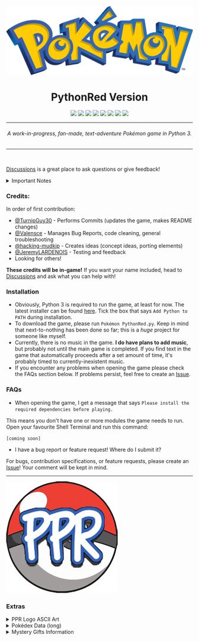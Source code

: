 ![Pokémon](https://raw.githubusercontent.com/Pokemon-PythonRed/Pokemon-PythonRed/e3dc093af6e6c9febc2dea9299aac2210c0a0f34/Pictures/logo.png "Pokémon")
<h1 align="center">PythonRed Version</h1>
<p align="center">
	<a href="https://GitHub.com/Pokemon-PythonRed/Pokemon-PythonRed"><img src="https://gpvc.arturio.dev/Pokemon-PythonRed"></a> <!--Views-->
	<a href="https://GitHub.com/Pokemon-PythonRed/graphs/commit-activity"><img src="https://img.shields.io/badge/maintained%3F-yes-green.svg"></a> <!--Maintained?-->
	<a href="https://GitHub.com/TurnipGuy30"><img src="https://img.shields.io/badge/maintainer-TurnipGuy30-blue"></a> <!--Maintainer-->
	<a href="https://www.python.org/"><img src="https://img.shields.io/badge/made%20with-Python%203-1f425f.svg"></a> <!--Made with Python 3-->
	<a href="https://www.microsoft.com/en-au/software-download/windows10"><img src="https://img.shields.io/badge/platform-Windows%2010-yellow"></a> <!--Platform-->
	<a href="https://github.com/Pokemon-PythonRed/Pokemon-PythonRed/blob/master/LICENSE"><img src="https://img.shields.io/badge/license-CC0--1.0-black"></a> <!--License-->
	<a href="https://GitHub.com/Pokemon-PythonRed/Pokemon-PythonRed/issues"><img src="https://img.shields.io/github/issues/Pokemon-PythonRed/Pokemon-PythonRed.svg"></a> <!--Issues-->
	<a href="https://github.com/Pokemon-PythonRed/Pokemon-PythonRed/stargazers"><img src="https://img.shields.io/github/stars/Pokemon-PythonRed/Pokemon-PythonRed"/></a> <!--Stars-->
</p>

---
<h6 align="center">A work-in-progress, fan-made, text-adventure Pokémon game in Python 3.</h6>

---
<br>

[Discussions](https://github.com/Pokemon-PythonRed/Pokemon-PythonRed/discussions "Pokémon PythonRed Discussions") is a great place to ask questions or give feedback!

<details><summary>Important Notes</summary>

---
- This is not a perfect recreation of `Pokémon Red`; it's a fan-made game that, like `Pokémon Red`, takes place in the fictional Kanto region.
- Prior in-depth knowledge of the `Pokémon` franchise, especially the video game series, is recommended and may be required to fully enjoy this game.
- This project (this GitHub Repository and anything found within) is not endorsed by _Nintendo_, _GAME FREAK_, _Creatures Inc._, _The Pokémon Company_, or whoever owns the franchise these days. This is an independent, fan-made game.
- This game's plot is a work of fiction! Any references to real people or events are completely coincidental.
- The developers use Windows 10 OS, but some effort will be made to make this game cross-platform. However, if we cannot find a way to implement an element in this way, then this game will become Windows 10-only.
---
</details>

### Credits:
In order of first contribution:
- [@TurnipGuy30](https://github.com/TurnipGuy30 "TurnipGuy30's Profile") - Performs Commits (updates the game, makes README changes)
- [@Valensce](https://github.com/Valensce "Valensce's Profile") - Manages Bug Reports, code cleaning, general troubleshooting
- [@hacking-mudkip](https://github.com/hacking-mudkip "hacking-mudkip's Profile") - Creates ideas (concept ideas, porting elements)
- [@JeremyLARDENOIS](https://github.com/JeremyLARDENOIS "JeremyLARDENOIS's Profile") - Testing and feedback
- Looking for others!

**These credits will be in-game!** If you want your name included, head to [Discussions](https://github.com/Pokemon-PythonRed/Pokemon-PythonRed/discussions "Pokémon PythonRed Discussions") and ask what you can help with!

### Installation
- Obviously, Python 3 is required to run the game, at least for now. The latest installer can be found [here](https://www.python.org/downloads/ "Python Latest"). Tick the box that says `Add Python to PATH` during installation.
- To download the game, please run `Pokémon PythonRed.py`. Keep in mind that next-to-nothing has been done so far; this is a *huge* project for someone like myself.
- Currently, there is no music in the game. **I do have plans to add music**, but probably not until the main game is completed. If you find text in the game that automatically proceeds after a set amount of time, it's probably timed to currently-inexistent music.
- If you encounter any problems when opening the game please check the FAQs section below. If problems persist, feel free to create an [Issue](https://github.com/Pokemon-PythonRed/Pokemon-PythonRed/issues "Pokémon PythonRed Issues").

### FAQs

- When opening the game, I get a message that says `Please install the required dependencies before playing.`

This means you don't have one or more modules the game needs to run. Open your favourite Shell Terminal and run this command:
```
[coming soon]
```

- I have a bug report or feature request! Where do I submit it?

For bugs, contribution specifications, or feature requests, please create an [Issue](https://github.com/Pokemon-PythonRed/Pokemon-PythonRed/issues "Pokémon PythonRed Issues")! Your comment will be kept in mind.

---
[![PPR Logo](Logo.png "PPR Homepage")](https://github.com/Pokemon-PythonRed)

### Extras

<details><summary>PPR Logo ASCII Art</summary>

(Sorry if it's too big)
<pre align="center">
,#&@@&&&&&@&&#.                                                    
.*&&@&&&%(((((((((((((((((((((%&&@&@%,
,%&@&#(((((((((((((((((((((((((((((((((((((((%&&@#
.%&@#(((((((((((((((((((((((((((((((((((((((((((((((((((%@&%
@&&((((((((((((((((((((((((((((((((((((((((((((((((((((((((((((#@&&
/&@#*            /(((((((((((((((((((((((((((((((((((((((((((((((((((((%&@.
/&@.                   ((((((((((((((((((((((((((((((((((((((((((((((((((((((#&@.
.@@.                       ((((((((((((((((((((((((((((((((((((((((((((((((((((((((%&&
/&@                          /((((((((((((((((((((((((((((((((((((((((((((((((((((((((((@@.
(&%,                           (((((((((((((((((((((((((((((((((((((((((((((((((((((((((((((&&,
/@%(.                           /(((((((((((((((((((((((((((((((((((((((((((((((((((((((((((((((&@.
.@&(((                           ((((((((((((((((((((((((((((((((((((((((%#%%%&&&&&%%%#%((((((((((((@@
%&((((/        .*#&%%###############%&#((((#%%&%###############%&%((#&&####################%&#((((((((%&*
&@((((((  .%&########((/,          *#############(/,          ,(#########/.               ,(###%&((((((((&%
.&%(((((((&#####(,                      .###/.                      (##,                       .###%#(((((((&@
&#(((((((&###                                                                     ,***,.         (##%((((((((&@
.&%((((((((&##(            /#########(                .##########             ,#############/      .####((((((((&@
@&(((((((((%%###(***      .###&&&@%###       **.      (##%@&@&###.            *##%@%#####@###       (###(((((((((&&
&@(((((((((((%&&####/      .##%@&&###/       *##.      ###@&@####.             *##%&&%%%&@%##(       (###((((((((((&*
,&#((((((((((((#&&&##/      ,##%&###(        *###      .###&####,       ./      *##&(,&##@####       *####((((((((((%@
%@(((((((((((((((#&##/      *#####/        .#####      .######         (#/      *##&%#@#####.       *###@((((((((((((&(
@%(((((((((((((#&&%##*      *##,         .#######      .##/          (###*      *########,         ####&&&#((((((((((&&
#@(((((((%&@&%#####%##/                 *###%@@###                 .(#####,      /#*,            .####@&#####%&&&(((((%&
@&(&&&%##########&####/              *####%@@%####              ,####%@###.                    (####@&#############%&&&&
&&%&%%%##########%##,            ,#####%@%%@%##/            .(####%@&%&###                ./#####&@&###################&
@&%%%%%%########%###.        .#####%@&%&&#(%%##/         (#####&&%&&%%@###           .#######&@&&%#####################&
%&%%%%%%%%#######&####(       (##@%%&%/.    &%####,      /##&&%&%##&@#&##(             .(###&@%/%@@&%##################&
@%%%%%%%%%%&&@@#/&@###.      (##&%/.       #&@%##/      *##%&/#######&##(      ,         (###%*        *&@&%##########@
%&%%&&@@/*********%%##*      /##&(          .&&##(      .##%%%&%#####&##/      *##         ,###%%             .%@&%##&(
.&(***/***********(&##(      *##%#           .&###       ###&.   *&@&&##/      *####.         ####&*                %@
%@****************&###      .##%%            %%##.      (##%.      /&##/      *######/         /###%%             ,&,
&&***************%###,      ###&            #%##/      /##%,      /&##/      *##%@&####.        ,###%,           &%
@%**************(%##*      (##%            (&##(      *##%,      /&##/      *##%&%%@####*       .##%/          &@
@%*************(%##/      ###%             &###.     /##%,      /&##*      *##%*,#&%&&###(.   *###&*         @@
@&*************%&####((####&%             ,@####((####%#       /&###,    ,###&,   ,&%&@########&%          @@
&&*************%&@&%%%%&&&%*             ,%&@&%%%%&&&%         %@%########%@        (&%%%%%%&&/         *&(
*&#*************#&&&&&&%(*/               .%&&&&&&#           /%&%&&&&&&&%/          ./(((            &@
@@**************************                                  ./(((((/,                          /#&%
.@&***************************                                                               **/&@
,&&*/**************************,                                                       ****/&@
@@*******************************                                               /*/***%&@
&&&********************************/,                                   */********&@/
.&&%****************************************,..           ..,****************&&&
.@&&/*****************************************************************(&@%
(@&&*/*****************************************************/**/@@@.
*@&&%************************************************/&&@&.
*&@&&%(***********************************(&@&@%,
,%@&&&&&&%#(/****,****/(#%&&&&&@@#,
</pre>
</details>

<details><summary>Pokédex Data (long)</summary>

```python
{
	'MissingNo.': {
		'index': 0,
		'name': 'MISSINGNO.',
		'type': 'NULL',
		'total': 6000,
		'hp': 10000,
		'atk': 10000,
		'def': 10000,
		'spa': 10000,
		'spd': 10000,
		'spe': 10000,
		'seen': False,
		'caught': False
	},
	'Bulbasaur': {
		'index': 1,
		'name': 'BULBASAUR',
		'type': 'GRASS',
		'total': 318,
		'hp': 45,
		'atk': 49,
		'def': 49,
		'spa': 65,
		'spd': 65,
		'spe': 45,
		'seen': False,
		'caught': False
	},
	'Ivysaur': {
		'index': 2,
		'name': 'IVYSAUR',
		'type': 'GRASS',
		'total': 405,
		'hp': 60,
		'atk': 62,
		'def': 63,
		'spa': 80,
		'spd': 80,
		'spe': 60,
		'seen': False,
		'caught': False
	},
	'Venusaur': {
		'index': 3,
		'name': 'VENUSAUR',
		'type': 'GRASS',
		'total': 525,
		'hp': 80,
		'atk': 82,
		'def': 83,
		'spa': 100,
		'spd': 100,
		'spe': 80,
		'seen': False,
		'caught': False
	},
	'Charmander': {
		'index': 4,
		'name': 'CHARMANDER',
		'type': 'FIRE',
		'total': 309,
		'hp': 39,
		'atk': 52,
		'def': 43,
		'spa': 60,
		'spd': 50,
		'spe': 65,
		'seen': False,
		'caught': False
	},
	'Charmeleon': {
		'index': 5,
		'name': 'CHARMELEON',
		'type': 'FIRE',
		'total': 405,
		'hp': 58,
		'atk': 64,
		'def': 58,
		'spa': 80,
		'spd': 65,
		'spe': 80,
		'seen': False,
		'caught': False
	},
	'Charizard': {
		'index': 6,
		'name': 'CHARIZARD',
		'type': 'FIRE',
		'total': 534,
		'hp': 78,
		'atk': 84,
		'def': 78,
		'spa': 109,
		'spd': 85,
		'spe': 100,
		'seen': False,
		'caught': False
	},
	'Squirtle': {
		'index': 7,
		'name': 'SQUIRTLE',
		'type': 'WATER',
		'total': 314,
		'hp': 44,
		'atk': 48,
		'def': 65,
		'spa': 50,
		'spd': 64,
		'spe': 43,
		'seen': False,
		'caught': False
	},
	'Wartortle': {
		'index': 8,
		'name': 'WARTORTLE',
		'type': 'WATER',
		'total': 405,
		'hp': 59,
		'atk': 63,
		'def': 80,
		'spa': 65,
		'spd': 80,
		'spe': 58,
		'seen': False,
		'caught': False
	},
	'Blastoise': {
		'index': 9,
		'name': 'BLASTOISE',
		'type': 'WATER',
		'total': 530,
		'hp': 79,
		'atk': 83,
		'def': 100,
		'spa': 85,
		'spd': 105,
		'spe': 78,
		'seen': False,
		'caught': False
	},
	'Caterpie': {
		'index': 10,
		'name': 'CATERPIE',
		'type': 'BUG',
		'total': 195,
		'hp': 45,
		'atk': 30,
		'def': 35,
		'spa': 20,
		'spd': 20,
		'spe': 45,
		'seen': False,
		'caught': False
	},
	'Metapod': {
		'index': 11,
		'name': 'METAPOD',
		'type': 'BUG',
		'total': 205,
		'hp': 50,
		'atk': 20,
		'def': 55,
		'spa': 25,
		'spd': 25,
		'spe': 30,
		'seen': False,
		'caught': False
	},
	'Butterfree': {
		'index': 12,
		'name': 'BUTTERFREE',
		'type': 'BUG',
		'total': 395,
		'hp': 60,
		'atk': 45,
		'def': 50,
		'spa': 90,
		'spd': 80,
		'spe': 70,
		'seen': False,
		'caught': False
	},
	'Weedle': {
		'index': 13,
		'name': 'WEEDLE',
		'type': 'BUG',
		'total': 195,
		'hp': 40,
		'atk': 35,
		'def': 30,
		'spa': 20,
		'spd': 20,
		'spe': 50,
		'seen': False,
		'caught': False
	},
	'Kakuna': {
		'index': 14,
		'name': 'KAKUNA',
		'type': 'BUG',
		'total': 205,
		'hp': 45,
		'atk': 25,
		'def': 50,
		'spa': 25,
		'spd': 25,
		'spe': 35,
		'seen': False,
		'caught': False
	},
	'Beedrill': {
		'index': 15,
		'name': 'BEEDRILL',
		'type': 'BUG',
		'total': 395,
		'hp': 65,
		'atk': 90,
		'def': 40,
		'spa': 45,
		'spd': 80,
		'spe': 75,
		'seen': False,
		'caught': False
	},
	'Pidgey': {
		'index': 16,
		'name': 'PIDGEY',
		'type': 'NORMAL',
		'total': 251,
		'hp': 40,
		'atk': 45,
		'def': 40,
		'spa': 35,
		'spd': 35,
		'spe': 56,
		'seen': False,
		'caught': False
	},
	'Pidgeotto': {
		'index': 17,
		'name': 'PIDGEOTTO',
		'type': 'NORMAL',
		'total': 349,
		'hp': 63,
		'atk': 60,
		'def': 55,
		'spa': 50,
		'spd': 50,
		'spe': 71,
		'seen': False,
		'caught': False
	},
	'Pidgeot': {
		'index': 18,
		'name': 'PIDGEOT',
		'type': 'NORMAL',
		'total': 479,
		'hp': 83,
		'atk': 80,
		'def': 75,
		'spa': 70,
		'spd': 70,
		'spe': 101,
		'seen': False,
		'caught': False
	},
	'Rattata': {
		'index': 19,
		'name': 'RATTATA',
		'type': 'NORMAL',
		'total': 253,
		'hp': 30,
		'atk': 56,
		'def': 35,
		'spa': 25,
		'spd': 35,
		'spe': 72,
		'seen': False,
		'caught': False
	},
	'Ratticate': {
		'index': 20,
		'name': 'RATICATE',
		'type': 'NORMAL',
		'total': 413,
		'hp': 55,
		'atk': 81,
		'def': 60,
		'spa': 50,
		'spd': 70,
		'spe': 97,
		'seen': False,
		'caught': False
	},
	'Spearow': {
		'index': 21,
		'name': 'SPEAROW',
		'type': 'NORMAL',
		'total': 262,
		'hp': 40,
		'atk': 60,
		'def': 30,
		'spa': 31,
		'spd': 31,
		'spe': 70,
		'seen': False,
		'caught': False
	},
	'Fearow': {
		'index': 22,
		'name': 'FEAROW',
		'type': 'NORMAL',
		'total': 442,
		'hp': 65,
		'atk': 90,
		'def': 65,
		'spa': 61,
		'spd': 61,
		'spe': 100,
		'seen': False,
		'caught': False
	},
	'Ekans': {
		'index': 23,
		'name': 'EKANS',
		'type': 'POISON',
		'total': 288,
		'hp': 35,
		'atk': 60,
		'def': 44,
		'spa': 40,
		'spd': 54,
		'spe': 55,
		'seen': False,
		'caught': False
	},
	'Arbok': {
		'index': 24,
		'name': 'ARBOK',
		'type': 'POISON',
		'total': 448,
		'hp': 60,
		'atk': 95,
		'def': 69,
		'spa': 65,
		'spd': 79,
		'spe': 80,
		'seen': False,
		'caught': False
	},
	'Pikachu': {
		'index': 25,
		'name': 'PIKACHU',
		'type': 'ELECTRIC',
		'total': 320,
		'hp': 35,
		'atk': 55,
		'def': 40,
		'spa': 50,
		'spd': 50,
		'spe': 90,
		'seen': False,
		'caught': False
	},
	'Raichu': {
		'index': 26,
		'name': 'RAICHU',
		'type': 'ELECTRIC',
		'total': 485,
		'hp': 60,
		'atk': 90,
		'def': 55,
		'spa': 90,
		'spd': 80,
		'spe': 110,
		'seen': False,
		'caught': False
	},
	'Sandshrew': {
		'index': 27,
		'name': 'SANDSHREW',
		'type': 'GROUND',
		'total': 300,
		'hp': 50,
		'atk': 75,
		'def': 85,
		'spa': 20,
		'spd': 30,
		'spe': 40,
		'seen': False,
		'caught': False
	},
	'Sandslash': {
		'index': 28,
		'name': 'SANDSLASH',
		'type': 'GROUND',
		'total': 450,
		'hp': 75,
		'atk': 100,
		'def': 110,
		'spa': 45,
		'spd': 55,
		'spe': 65,
		'seen': False,
		'caught': False
	},
	'Nidoran-Female': {
		'index': 29,
		'name': 'NIDORAN♀',
		'type': 'POISON',
		'total': 275,
		'hp': 55,
		'atk': 47,
		'def': 52,
		'spa': 40,
		'spd': 40,
		'spe': 41,
		'seen': False,
		'caught': False
	},
	'Nidorina': {
		'index': 30,
		'name': 'NIDORINA',
		'type': 'POISON',
		'total': 365,
		'hp': 70,
		'atk': 62,
		'def': 67,
		'spa': 55,
		'spd': 55,
		'spe': 56,
		'seen': False,
		'caught': False
	},
	'Nidoqueen': {
		'index': 31,
		'name': 'NIDOQUEEN',
		'type': 'POISON',
		'total': 505,
		'hp': 90,
		'atk': 92,
		'def': 87,
		'spa': 75,
		'spd': 85,
		'spe': 76,
		'seen': False,
		'caught': False
	},
	'Nidoran-Male': {
		'index': 32,
		'name': 'NIDORAN♂',
		'type': 'POISON',
		'total': 273,
		'hp': 46,
		'atk': 57,
		'def': 40,
		'spa': 40,
		'spd': 40,
		'spe': 50,
		'seen': False,
		'caught': False
	},
	'Nidorino': {
		'index': 33,
		'name': 'NIDORINO',
		'type': 'POISON',
		'total': 365,
		'hp': 61,
		'atk': 72,
		'def': 57,
		'spa': 55,
		'spd': 55,
		'spe': 65,
		'seen': False,
		'caught': False
	},
	'Nidoking': {
		'index': 34,
		'name': 'NIDOKING',
		'type': 'POISON',
		'total': 505,
		'hp': 81,
		'atk': 102,
		'def': 77,
		'spa': 85,
		'spd': 75,
		'spe': 85,
		'seen': False,
		'caught': False
	},
	'Clefairy': {
		'index': 35,
		'name': 'CLEFAIRY',
		'type': 'FAIRY',
		'total': 323,
		'hp': 70,
		'atk': 45,
		'def': 48,
		'spa': 60,
		'spd': 65,
		'spe': 35,
		'seen': False,
		'caught': False
	},
	'Clefable': {
		'index': 36,
		'name': 'CLEFABLE',
		'type': 'FAIRY',
		'total': 483,
		'hp': 95,
		'atk': 70,
		'def': 73,
		'spa': 95,
		'spd': 90,
		'spe': 60,
		'seen': False,
		'caught': False
	},
	'Vulpix': {
		'index': 37,
		'name': 'VULPIX',
		'type': 'FIRE',
		'total': 299,
		'hp': 38,
		'atk': 41,
		'def': 40,
		'spa': 50,
		'spd': 65,
		'spe': 65,
		'seen': False,
		'caught': False
	},
	'Ninetales': {
		'index': 38,
		'name': 'NINETALES',
		'type': 'FIRE',
		'total': 505,
		'hp': 73,
		'atk': 76,
		'def': 75,
		'spa': 81,
		'spd': 100,
		'spe': 100,
		'seen': False,
		'caught': False
	},
	'Jigglypuff': {
		'index': 39,
		'name': 'JIGGLYPUFF',
		'type': 'NORMAL',
		'total': 270,
		'hp': 115,
		'atk': 45,
		'def': 20,
		'spa': 45,
		'spd': 25,
		'spe': 20,
		'seen': False,
		'caught': False
	},
	'Wigglytuff': {
		'index': 40,
		'name': 'WIGGLYTUFF',
		'type': 'NORMAL',
		'total': 435,
		'hp': 140,
		'atk': 70,
		'def': 45,
		'spa': 85,
		'spd': 50,
		'spe': 45,
		'seen': False,
		'caught': False
	},
	'Zubat': {
		'index': 41,
		'name': 'ZUBAT',
		'type': 'POISON',
		'total': 245,
		'hp': 40,
		'atk': 45,
		'def': 35,
		'spa': 30,
		'spd': 40,
		'spe': 55,
		'seen': False,
		'caught': False
	},
	'Golbat': {
		'index': 42,
		'name': 'GOLBAT',
		'type': 'POISON',
		'total': 455,
		'hp': 75,
		'atk': 80,
		'def': 70,
		'spa': 65,
		'spd': 75,
		'spe': 90,
		'seen': False,
		'caught': False
	},
	'Oddish': {
		'index': 43,
		'name': 'ODDISH',
		'type': 'GRASS',
		'total': 320,
		'hp': 45,
		'atk': 50,
		'def': 55,
		'spa': 75,
		'spd': 65,
		'spe': 30,
		'seen': False,
		'caught': False
	},
	'Gloom': {
		'index': 44,
		'name': 'GLOOM',
		'type': 'GRASS',
		'total': 395,
		'hp': 60,
		'atk': 65,
		'def': 70,
		'spa': 85,
		'spd': 75,
		'spe': 40,
		'seen': False,
		'caught': False
	},
	'Vileplume': {
		'index': 45,
		'name': 'VILEPLUME',
		'type': 'GRASS',
		'total': 490,
		'hp': 75,
		'atk': 80,
		'def': 85,
		'spa': 110,
		'spd': 90,
		'spe': 50,
		'seen': False,
		'caught': False
	},
	'Paras': {
		'index': 46,
		'name': 'PARAS',
		'type': 'BUG',
		'total': 285,
		'hp': 35,
		'atk': 70,
		'def': 55,
		'spa': 45,
		'spd': 55,
		'spe': 25,
		'seen': False,
		'caught': False
	},
	'Parasect': {
		'index': 47,
		'name': 'PARASECT',
		'type': 'BUG',
		'total': 405,
		'hp': 60,
		'atk': 95,
		'def': 80,
		'spa': 60,
		'spd': 80,
		'spe': 30,
		'seen': False,
		'caught': False
	},
	'Venonat': {
		'index': 48,
		'name': 'VENONAT',
		'type': 'BUG',
		'total': 305,
		'hp': 60,
		'atk': 55,
		'def': 50,
		'spa': 40,
		'spd': 55,
		'spe': 45,
		'seen': False,
		'caught': False
	},
	'Venomoth': {
		'index': 49,
		'name': 'VENOMOTH',
		'type': 'BUG',
		'total': 450,
		'hp': 70,
		'atk': 65,
		'def': 60,
		'spa': 90,
		'spd': 75,
		'spe': 90,
		'seen': False,
		'caught': False
	},
	'Diglett': {
		'index': 50,
		'name': 'DIGLETT',
		'type': 'GROUND',
		'total': 265,
		'hp': 10,
		'atk': 55,
		'def': 25,
		'spa': 35,
		'spd': 45,
		'spe': 95,
		'seen': False,
		'caught': False
	},
	'Dugtrio': {
		'index': 51,
		'name': 'DUGTRIO',
		'type': 'GROUND',
		'total': 425,
		'hp': 35,
		'atk': 100,
		'def': 50,
		'spa': 50,
		'spd': 70,
		'spe': 120,
		'seen': False,
		'caught': False
	},
	'Meowth': {
		'index': 52,
		'name': 'MEOWTH',
		'type': 'NORMAL',
		'total': 290,
		'hp': 40,
		'atk': 45,
		'def': 35,
		'spa': 40,
		'spd': 40,
		'spe': 90,
		'seen': False,
		'caught': False
	},
	'Persian': {
		'index': 53,
		'name': 'PERSIAN',
		'type': 'NORMAL',
		'total': 440,
		'hp': 65,
		'atk': 70,
		'def': 60,
		'spa': 65,
		'spd': 65,
		'spe': 115,
		'seen': False,
		'caught': False
	},
	'Psyduck': {
		'index': 54,
		'name': 'PSYDUCK',
		'type': 'WATER',
		'total': 320,
		'hp': 50,
		'atk': 52,
		'def': 48,
		'spa': 65,
		'spd': 50,
		'spe': 55,
		'seen': False,
		'caught': False
	},
	'Golduck': {
		'index': 55,
		'name': 'GOLDUCK',
		'type': 'WATER',
		'total': 500,
		'hp': 80,
		'atk': 82,
		'def': 78,
		'spa': 95,
		'spd': 80,
		'spe': 85,
		'seen': False,
		'caught': False
	},
	'Mankey': {
		'index': 56,
		'name': 'MANKEY',
		'type': 'FIGHTING',
		'total': 305,
		'hp': 40,
		'atk': 80,
		'def': 35,
		'spa': 35,
		'spd': 45,
		'spe': 70,
		'seen': False,
		'caught': False
	},
	'Primeape': {
		'index': 57,
		'name': 'PRIMEAPE',
		'type': 'FIGHTING',
		'total': 455,
		'hp': 65,
		'atk': 105,
		'def': 60,
		'spa': 60,
		'spd': 70,
		'spe': 95,
		'seen': False,
		'caught': False
	},
	'Growlithe': {
		'index': 58,
		'name': 'GROWLITHE',
		'type': 'FIRE',
		'total': 350,
		'hp': 55,
		'atk': 70,
		'def': 45,
		'spa': 70,
		'spd': 50,
		'spe': 60,
		'seen': False,
		'caught': False
	},
	'Arcanine': {
		'index': 59,
		'name': 'ARCANINE',
		'type': 'FIRE',
		'total': 555,
		'hp': 90,
		'atk': 110,
		'def': 80,
		'spa': 100,
		'spd': 80,
		'spe': 95,
		'seen': False,
		'caught': False
	},
	'Poliwag': {
		'index': 60,
		'name': 'POLIWAG',
		'type': 'WATER',
		'total': 300,
		'hp': 40,
		'atk': 50,
		'def': 40,
		'spa': 40,
		'spd': 40,
		'spe': 90,
		'seen': False,
		'caught': False
	},
	'Poliwhirl': {
		'index': 61,
		'name': 'POLIWHIRL',
		'type': 'WATER',
		'total': 385,
		'hp': 65,
		'atk': 65,
		'def': 65,
		'spa': 50,
		'spd': 50,
		'spe': 90,
		'seen': False,
		'caught': False
	},
	'Poliwrath': {
		'index': 62,
		'name': 'POLIWRATH',
		'type': 'WATER',
		'total': 510,
		'hp': 90,
		'atk': 95,
		'def': 95,
		'spa': 70,
		'spd': 90,
		'spe': 70,
		'seen': False,
		'caught': False
	},
	'Abra': {
		'index': 63,
		'name': 'ABRA',
		'type': 'PSYCHIC',
		'total': 310,
		'hp': 25,
		'atk': 20,
		'def': 15,
		'spa': 105,
		'spd': 55,
		'spe': 90,
		'seen': False,
		'caught': False
	},
	'Kadabra': {
		'index': 64,
		'name': 'KADABRA',
		'type': 'PSYCHIC',
		'total': 400,
		'hp': 40,
		'atk': 35,
		'def': 30,
		'spa': 120,
		'spd': 70,
		'spe': 105,
		'seen': False,
		'caught': False
	},
	'Alakazam': {
		'index': 65,
		'name': 'ALAKAZAM',
		'type': 'PSYCHIC',
		'total': 500,
		'hp': 55,
		'atk': 50,
		'def': 45,
		'spa': 135,
		'spd': 95,
		'spe': 120,
		'seen': False,
		'caught': False
	},
	'Machop': {
		'index': 66,
		'name': 'MACHOP',
		'type': 'FIGHTING',
		'total': 305,
		'hp': 70,
		'atk': 80,
		'def': 50,
		'spa': 35,
		'spd': 35,
		'spe': 35,
		'seen': False,
		'caught': False
	},
	'Machoke': {
		'index': 67,
		'name': 'MACHOKE',
		'type': 'FIGHTING',
		'total': 405,
		'hp': 80,
		'atk': 100,
		'def': 70,
		'spa': 50,
		'spd': 60,
		'spe': 45,
		'seen': False,
		'caught': False
	},
	'Machamp': {
		'index': 68,
		'name': 'MACHAMP',
		'type': 'FIGHTING',
		'total': 505,
		'hp': 90,
		'atk': 130,
		'def': 80,
		'spa': 65,
		'spd': 85,
		'spe': 55,
		'seen': False,
		'caught': False
	},
	'Bellsprout': {
		'index': 69,
		'name': 'BELLSPROUT',
		'type': 'GRASS',
		'total': 300,
		'hp': 50,
		'atk': 75,
		'def': 35,
		'spa': 70,
		'spd': 30,
		'spe': 40,
		'seen': False,
		'caught': False
	},
	'Weepinbell': {
		'index': 70,
		'name': 'WEEPINBELL',
		'type': 'GRASS',
		'total': 390,
		'hp': 65,
		'atk': 90,
		'def': 50,
		'spa': 85,
		'spd': 45,
		'spe': 55,
		'seen': False,
		'caught': False
	},
	'Victreebell': {
		'index': 71,
		'name': 'VICTREEBEL',
		'type': 'GRASS',
		'total': 490,
		'hp': 80,
		'atk': 105,
		'def': 65,
		'spa': 100,
		'spd': 70,
		'spe': 70,
		'seen': False,
		'caught': False
	},
	'Tentacool': {
		'index': 72,
		'name': 'TENTACOOL',
		'type': 'WATER',
		'total': 335,
		'hp': 40,
		'atk': 40,
		'def': 35,
		'spa': 50,
		'spd': 100,
		'spe': 70,
		'seen': False,
		'caught': False
	},
	'Tentacruel': {
		'index': 73,
		'name': 'TENTACRUEL',
		'type': 'WATER',
		'total': 515,
		'hp': 80,
		'atk': 70,
		'def': 65,
		'spa': 80,
		'spd': 120,
		'spe': 100,
		'seen': False,
		'caught': False
	},
	'Geodude': {
		'index': 74,
		'name': 'GEODUDE',
		'type': 'ROCK',
		'total': 300,
		'hp': 40,
		'atk': 80,
		'def': 100,
		'spa': 30,
		'spd': 30,
		'spe': 20,
		'seen': False,
		'caught': False
	},
	'Graveler': {
		'index': 75,
		'name': 'GRAVELER',
		'type': 'ROCK',
		'total': 390,
		'hp': 55,
		'atk': 95,
		'def': 115,
		'spa': 45,
		'spd': 45,
		'spe': 35,
		'seen': False,
		'caught': False
	},
	'Golem': {
		'index': 76,
		'name': 'GOLEM',
		'type': 'ROCK',
		'total': 495,
		'hp': 80,
		'atk': 120,
		'def': 130,
		'spa': 55,
		'spd': 65,
		'spe': 45,
		'seen': False,
		'caught': False
	},
	'Ponyta': {
		'index': 77,
		'name': 'PONYTA',
		'type': 'FIRE',
		'total': 410,
		'hp': 50,
		'atk': 85,
		'def': 55,
		'spa': 65,
		'spd': 65,
		'spe': 90,
		'seen': False,
		'caught': False
	},
	'Rapidash': {
		'index': 78,
		'name': 'RAPIDASH',
		'type': 'FIRE',
		'total': 500,
		'hp': 65,
		'atk': 100,
		'def': 70,
		'spa': 80,
		'spd': 80,
		'spe': 105,
		'seen': False,
		'caught': False
	},
	'Slowpoke': {
		'index': 79,
		'name': 'SLOWPOKE',
		'type': 'WATER',
		'total': 315,
		'hp': 90,
		'atk': 65,
		'def': 65,
		'spa': 40,
		'spd': 40,
		'spe': 15,
		'seen': False,
		'caught': False
	},
	'Slowbro': {
		'index': 80,
		'name': 'SLOWBRO',
		'type': 'WATER',
		'total': 490,
		'hp': 95,
		'atk': 75,
		'def': 110,
		'spa': 100,
		'spd': 80,
		'spe': 30,
		'seen': False,
		'caught': False
	},
	'Magnemite': {
		'index': 81,
		'name': 'MAGNEMITE',
		'type': 'ELECTRIC',
		'total': 325,
		'hp': 25,
		'atk': 35,
		'def': 70,
		'spa': 95,
		'spd': 55,
		'spe': 45,
		'seen': False,
		'caught': False
	},
	'Magneton': {
		'index': 82,
		'name': 'MAGNETON',
		'type': 'ELECTRIC',
		'total': 465,
		'hp': 50,
		'atk': 60,
		'def': 95,
		'spa': 120,
		'spd': 70,
		'spe': 70,
		'seen': False,
		'caught': False
	},
	'Farfetch\'d': {
		'index': 83,
		'name': 'FARFETCH\'D',
		'type': 'NORMAL',
		'total': 377,
		'hp': 52,
		'atk': 90,
		'def': 55,
		'spa': 58,
		'spd': 62,
		'spe': 60,
		'seen': False,
		'caught': False
	},
	'Doduo': {
		'index': 84,
		'name': 'DODUO',
		'type': 'NORMAL',
		'total': 310,
		'hp': 35,
		'atk': 85,
		'def': 45,
		'spa': 35,
		'spd': 35,
		'spe': 75,
		'seen': False,
		'caught': False
	},
	'Dodrio': {
		'index': 85,
		'name': 'DODRIO',
		'type': 'NORMAL',
		'total': 470,
		'hp': 60,
		'atk': 110,
		'def': 70,
		'spa': 60,
		'spd': 60,
		'spe': 110,
		'seen': False,
		'caught': False
	},
	'Seel': {
		'index': 86,
		'name': 'SEEL',
		'type': 'WATER',
		'total': 325,
		'hp': 65,
		'atk': 45,
		'def': 55,
		'spa': 45,
		'spd': 70,
		'spe': 45,
		'seen': False,
		'caught': False
	},
	'Dewgong': {
		'index': 87,
		'name': 'DEWGONG',
		'type': 'WATER',
		'total': 475,
		'hp': 90,
		'atk': 70,
		'def': 80,
		'spa': 70,
		'spd': 95,
		'spe': 70,
		'seen': False,
		'caught': False
	},
	'Grimer': {
		'index': 88,
		'name': 'GRIMER',
		'type': 'POISON',
		'total': 325,
		'hp': 80,
		'atk': 80,
		'def': 50,
		'spa': 40,
		'spd': 50,
		'spe': 25,
		'seen': False,
		'caught': False
	},
	'Muk': {
		'index': 89,
		'name': 'MUK',
		'type': 'POISON',
		'total': 500,
		'hp': 105,
		'atk': 105,
		'def': 75,
		'spa': 65,
		'spd': 100,
		'spe': 50,
		'seen': False,
		'caught': False
	},
	'Shellder': {
		'index': 90,
		'name': 'SHELLDER',
		'type': 'WATER',
		'total': 305,
		'hp': 30,
		'atk': 65,
		'def': 100,
		'spa': 45,
		'spd': 25,
		'spe': 40,
		'seen': False,
		'caught': False
	},
	'Cloyster': {
		'index': 91,
		'name': 'CLOYSTER',
		'type': 'WATER',
		'total': 525,
		'hp': 50,
		'atk': 95,
		'def': 180,
		'spa': 85,
		'spd': 45,
		'spe': 70,
		'seen': False,
		'caught': False
	},
	'Gastly': {
		'index': 92,
		'name': 'GASTLY',
		'type': 'GHOST',
		'total': 310,
		'hp': 30,
		'atk': 35,
		'def': 30,
		'spa': 100,
		'spd': 35,
		'spe': 80,
		'seen': False,
		'caught': False
	},
	'Haunter': {
		'index': 93,
		'name': 'HAUNTER',
		'type': 'GHOST',
		'total': 405,
		'hp': 45,
		'atk': 50,
		'def': 45,
		'spa': 115,
		'spd': 55,
		'spe': 95,
		'seen': False,
		'caught': False
	},
	'Gengar': {
		'index': 94,
		'name': 'GENGAR',
		'type': 'GHOST',
		'total': 500,
		'hp': 60,
		'atk': 65,
		'def': 60,
		'spa': 130,
		'spd': 75,
		'spe': 110,
		'seen': False,
		'caught': False
	},
	'Onix': {
		'index': 95,
		'name': 'ONIX',
		'type': 'ROCK',
		'total': 385,
		'hp': 35,
		'atk': 45,
		'def': 160,
		'spa': 30,
		'spd': 45,
		'spe': 70,
		'seen': False,
		'caught': False
	},
	'Drowzee': {
		'index': 96,
		'name': 'DROWZEE',
		'type': 'PSYCHIC',
		'total': 328,
		'hp': 60,
		'atk': 48,
		'def': 45,
		'spa': 43,
		'spd': 90,
		'spe': 42,
		'seen': False,
		'caught': False
	},
	'Hypno': {
		'index': 97,
		'name': 'HYPNO',
		'type': 'PSYCHIC',
		'total': 483,
		'hp': 85,
		'atk': 73,
		'def': 70,
		'spa': 73,
		'spd': 115,
		'spe': 67,
		'seen': False,
		'caught': False
	},
	'Krabby': {
		'index': 98,
		'name': 'KRABBY',
		'type': 'WATER',
		'total': 325,
		'hp': 30,
		'atk': 105,
		'def': 90,
		'spa': 25,
		'spd': 25,
		'spe': 50,
		'seen': False,
		'caught': False
	},
	'Kingler': {
		'index': 99,
		'name': 'KINGLER',
		'type': 'WATER',
		'total': 475,
		'hp': 55,
		'atk': 130,
		'def': 115,
		'spa': 50,
		'spd': 50,
		'spe': 75,
		'seen': False,
		'caught': False
	},
	'Voltorb': {
		'index': 100,
		'name': 'VOLTORB',
		'type': 'ELECTRIC',
		'total': 330,
		'hp': 40,
		'atk': 30,
		'def': 50,
		'spa': 55,
		'spd': 55,
		'spe': 100,
		'seen': False,
		'caught': False
	},
	'Electrode': {
		'index': 101,
		'name': 'ELECTRODE',
		'type': 'ELECTRIC',
		'total': 490,
		'hp': 60,
		'atk': 50,
		'def': 70,
		'spa': 80,
		'spd': 80,
		'spe': 150,
		'seen': False,
		'caught': False
	},
	'Exeggcute': {
		'index': 102,
		'name': 'EXEGGCUTE',
		'type': 'GRASS',
		'total': 325,
		'hp': 60,
		'atk': 40,
		'def': 80,
		'spa': 60,
		'spd': 45,
		'spe': 40,
		'seen': False,
		'caught': False
	},
	'Exeggutor': {
		'index': 103,
		'name': 'EXEGGUTOR',
		'type': 'GRASS',
		'total': 530,
		'hp': 95,
		'atk': 95,
		'def': 85,
		'spa': 125,
		'spd': 75,
		'spe': 55,
		'seen': False,
		'caught': False
	},
	'Cubone': {
		'index': 104,
		'name': 'CUBONE',
		'type': 'GROUND',
		'total': 320,
		'hp': 50,
		'atk': 50,
		'def': 95,
		'spa': 40,
		'spd': 50,
		'spe': 35,
		'seen': False,
		'caught': False
	},
	'Marowak': {
		'index': 105,
		'name': 'MAROWAK',
		'type': 'GROUND',
		'total': 425,
		'hp': 60,
		'atk': 80,
		'def': 110,
		'spa': 50,
		'spd': 80,
		'spe': 45,
		'seen': False,
		'caught': False
	},
	'Hitmonlee': {
		'index': 106,
		'name': 'HITMONLEE',
		'type': 'FIGHTING',
		'total': 455,
		'hp': 50,
		'atk': 120,
		'def': 53,
		'spa': 35,
		'spd': 110,
		'spe': 87,
		'seen': False,
		'caught': False
	},
	'Hitmonchan': {
		'index': 107,
		'name': 'HITMONCHAN',
		'type': 'FIGHTING',
		'total': 455,
		'hp': 50,
		'atk': 105,
		'def': 79,
		'spa': 35,
		'spd': 110,
		'spe': 76,
		'seen': False,
		'caught': False
	},
	'Lickitung': {
		'index': 108,
		'name': 'LICKITUNG',
		'type': 'NORMAL',
		'total': 385,
		'hp': 90,
		'atk': 55,
		'def': 75,
		'spa': 60,
		'spd': 75,
		'spe': 30,
		'seen': False,
		'caught': False
	},
	'Koffing': {
		'index': 109,
		'name': 'KOFFING',
		'type': 'POISON',
		'total': 340,
		'hp': 40,
		'atk': 65,
		'def': 95,
		'spa': 60,
		'spd': 45,
		'spe': 35,
		'seen': False,
		'caught': False
	},
	'Weezing': {
		'index': 110,
		'name': 'WEEZING',
		'type': 'POISON',
		'total': 490,
		'hp': 65,
		'atk': 90,
		'def': 120,
		'spa': 85,
		'spd': 70,
		'spe': 60,
		'seen': False,
		'caught': False
	},
	'Rhyhorn': {
		'index': 111,
		'name': 'RHYHORN',
		'type': 'GROUND',
		'total': 345,
		'hp': 80,
		'atk': 85,
		'def': 95,
		'spa': 30,
		'spd': 30,
		'spe': 25,
		'seen': False,
		'caught': False
	},
	'Rhydon': {
		'index': 112,
		'name': 'RHYDON',
		'type': 'GROUND',
		'total': 485,
		'hp': 105,
		'atk': 130,
		'def': 120,
		'spa': 45,
		'spd': 45,
		'spe': 40,
		'seen': False,
		'caught': False
	},
	'Chansey': {
		'index': 113,
		'name': 'CHANSEY',
		'type': 'NORMAL',
		'total': 450,
		'hp': 250,
		'atk': 5,
		'def': 5,
		'spa': 35,
		'spd': 105,
		'spe': 50,
		'seen': False,
		'caught': False
	},
	'Tangela': {
		'index': 114,
		'name': 'TANGELA',
		'type': 'GRASS',
		'total': 435,
		'hp': 65,
		'atk': 55,
		'def': 115,
		'spa': 100,
		'spd': 40,
		'spe': 60,
		'seen': False,
		'caught': False
	},
	'Kangaskhan': {
		'index': 115,
		'name': 'KANGASKHAN',
		'type': 'NORMAL',
		'total': 490,
		'hp': 105,
		'atk': 95,
		'def': 80,
		'spa': 40,
		'spd': 80,
		'spe': 90,
		'seen': False,
		'caught': False
	},
	'Horsea': {
		'index': 116,
		'name': 'HORSEA',
		'type': 'WATER',
		'total': 295,
		'hp': 30,
		'atk': 40,
		'def': 70,
		'spa': 70,
		'spd': 25,
		'spe': 60,
		'seen': False,
		'caught': False
	},
	'Seadra': {
		'index': 117,
		'name': 'SEADRA',
		'type': 'WATER',
		'total': 440,
		'hp': 55,
		'atk': 65,
		'def': 95,
		'spa': 95,
		'spd': 45,
		'spe': 85,
		'seen': False,
		'caught': False
	},
	'Goldeen': {
		'index': 118,
		'name': 'GOLDEEN',
		'type': 'WATER',
		'total': 320,
		'hp': 45,
		'atk': 67,
		'def': 60,
		'spa': 35,
		'spd': 50,
		'spe': 63,
		'seen': False,
		'caught': False
	},
	'Seaking': {
		'index': 119,
		'name': 'SEAKING',
		'type': 'WATER',
		'total': 450,
		'hp': 80,
		'atk': 92,
		'def': 65,
		'spa': 65,
		'spd': 80,
		'spe': 68,
		'seen': False,
		'caught': False
	},
	'Staryu': {
		'index': 120,
		'name': 'STARYU',
		'type': 'WATER',
		'total': 340,
		'hp': 30,
		'atk': 45,
		'def': 55,
		'spa': 70,
		'spd': 55,
		'spe': 85,
		'seen': False,
		'caught': False
	},
	'Starmie': {
		'index': 121,
		'name': 'STARMIE',
		'type': 'WATER',
		'total': 520,
		'hp': 60,
		'atk': 75,
		'def': 85,
		'spa': 100,
		'spd': 85,
		'spe': 115,
		'seen': False,
		'caught': False
	},
	'Mr. Mime': {
	'index': 122,
		'name': 'MR. MIME',
		'type': 'PSYCHIC',
		'total': 460,
		'hp': 40,
		'atk': 45,
		'def': 65,
		'spa': 100,
		'spd': 120,
		'spe': 90,
		'seen': False,
		'caught': False
		False
	},
	'Scyther': {
		'index': 123,
		'name': 'SCYTHER',
		'type': 'BUG',
		'total': 500,
		'hp': 70,
		'atk': 110,
		'def': 80,
		'spa': 55,
		'spd': 80,
		'spe': 105,
		'seen': False,
		'caught': False
	},
	'Jynx': {
		'index': 124,
		'name': 'JYNX',
		'type': 'ICE',
		'total': 455,
		'hp': 65,
		'atk': 50,
		'def': 35,
		'spa': 115,
		'spd': 95,
		'spe': 95,
		'seen': False,
		'caught': False
	},
	'Electabuzz': {
		'index': 125,
		'name': 'ELECTABUZZ',
		'type': 'ELECTRIC',
		'total': 490,
		'hp': 65,
		'atk': 83,
		'def': 57,
		'spa': 95,
		'spd': 85,
		'spe': 105,
		'seen': False,
		'caught': False
	},
	'Magmar': {
		'index': 126,
		'name': 'MAGMAR',
		'type': 'FIRE',
		'total': 495,
		'hp': 65,
		'atk': 95,
		'def': 57,
		'spa': 100,
		'spd': 85,
		'spe': 93,
		'seen': False,
		'caught': False
	},
	'Pinsir': {
		'index': 127,
		'name': 'PINSIR',
		'type': 'BUG',
		'total': 500,
		'hp': 65,
		'atk': 125,
		'def': 100,
		'spa': 55,
		'spd': 70,
		'spe': 85,
		'seen': False,
		'caught': False
	},
	'Tauros': {
		'index': 128,
		'name': 'TAUROS',
		'type': 'NORMAL',
		'total': 490,
		'hp': 75,
		'atk': 100,
		'def': 95,
		'spa': 40,
		'spd': 70,
		'spe': 110,
		'seen': False,
		'caught': False
	},
	'Magikarp': {
		'index': 129,
		'name': 'MAGIKARP',
		'type': 'WATER',
		'total': 200,
		'hp': 20,
		'atk': 10,
		'def': 55,
		'spa': 15,
		'spd': 20,
		'spe': 80,
		'seen': False,
		'caught': False
	},
	'Gyarados': {
		'index': 130,
		'name': 'GYARADOS',
		'type': 'WATER',
		'total': 540,
		'hp': 95,
		'atk': 125,
		'def': 79,
		'spa': 60,
		'spd': 100,
		'spe': 81,
		'seen': False,
		'caught': False
	},
	'Lapras': {
		'index': 131,
		'name': 'LAPRAS',
		'type': 'WATER',
		'total': 535,
		'hp': 130,
		'atk': 85,
		'def': 80,
		'spa': 85,
		'spd': 95,
		'spe': 60,
		'seen': False,
		'caught': False
	},
	'Ditto': {
		'index': 132,
		'name': 'DITTO',
		'type': 'NORMAL',
		'total': 288,
		'hp': 48,
		'atk': 48,
		'def': 48,
		'spa': 48,
		'spd': 48,
		'spe': 48,
		'seen': False,
		'caught': False
	},
	'Eevee': {
		'index': 133,
		'name': 'EEVEE',
		'type': 'NORMAL',
		'total': 325,
		'hp': 55,
		'atk': 55,
		'def': 50,
		'spa': 45,
		'spd': 65,
		'spe': 55,
		'seen': False,
		'caught': False
	},
	'Vaporeon': {
		'index': 134,
		'name': 'VAPOREON',
		'type': 'WATER',
		'total': 525,
		'hp': 130,
		'atk': 65,
		'def': 60,
		'spa': 110,
		'spd': 95,
		'spe': 65,
		'seen': False,
		'caught': False
	},
	'Jolteon': {
		'index': 135,
		'name': 'JOLTEON',
		'type': 'ELECTRIC',
		'total': 525,
		'hp': 65,
		'atk': 65,
		'def': 60,
		'spa': 110,
		'spd': 95,
		'spe': 130,
		'seen': False,
		'caught': False
	},
	'Flareon': {
		'index': 136,
		'name': 'FLAREON',
		'type': 'FIRE',
		'total': 525,
		'hp': 65,
		'atk': 130,
		'def': 60,
		'spa': 95,
		'spd': 110,
		'spe': 65,
		'seen': False,
		'caught': False
	},
	'Porygon': {
		'index': 137,
		'name': 'PORYGON',
		'type': 'NORMAL',
		'total': 395,
		'hp': 65,
		'atk': 60,
		'def': 70,
		'spa': 85,
		'spd': 75,
		'spe': 40,
		'seen': False,
		'caught': False
	},
	'Omanyte': {
		'index': 138,
		'name': 'OMANYTE',
		'type': 'ROCK',
		'total': 355,
		'hp': 35,
		'atk': 40,
		'def': 100,
		'spa': 90,
		'spd': 55,
		'spe': 35,
		'seen': False,
		'caught': False
	},
	'Omastar': {
		'index': 139,
		'name': 'OMASTAR',
		'type': 'ROCK',
		'total': 495,
		'hp': 70,
		'atk': 60,
		'def': 125,
		'spa': 115,
		'spd': 70,
		'spe': 55,
		'seen': False,
		'caught': False
	},
	'Kabuto': {
		'index': 140,
		'name': 'KABUTO',
		'type': 'ROCK',
		'total': 355,
		'hp': 30,
		'atk': 80,
		'def': 90,
		'spa': 55,
		'spd': 45,
		'spe': 55,
		'seen': False,
		'caught': False
	},
	'Kabutops': {
		'index': 141,
		'name': 'KABUTOPS',
		'type': 'ROCK',
		'total': 495,
		'hp': 60,
		'atk': 115,
		'def': 105,
		'spa': 65,
		'spd': 70,
		'spe': 80,
		'seen': False,
		'caught': False
	},
	'Aerodactyl': {
		'index': 142,
		'name': 'AERODACTYL',
		'type': 'ROCK',
		'total': 515,
		'hp': 80,
		'atk': 105,
		'def': 65,
		'spa': 60,
		'spd': 75,
		'spe': 130,
		'seen': False,
		'caught': False
	},
	'Snorlax': {
		'index': 143,
		'name': 'SNORLAX',
		'type': 'NORMAL',
		'total': 540,
		'hp': 160,
		'atk': 110,
		'def': 65,
		'spa': 65,
		'spd': 110,
		'spe': 30,
		'seen': False,
		'caught': False
	},
	'Articuno': {
		'index': 144,
		'name': 'ARTICUNO',
		'type': 'ICE',
		'total': 580,
		'hp': 90,
		'atk': 85,
		'def': 100,
		'spa': 95,
		'spd': 125,
		'spe': 85,
		'seen': False,
		'caught': False
	},
	'Zapdos': {
		'index': 145,
		'name': 'ZAPDOS',
		'type': 'ELECTRIC',
		'total': 580,
		'hp': 90,
		'atk': 90,
		'def': 85,
		'spa': 125,
		'spd': 90,
		'spe': 100,
		'seen': False,
		'caught': False
	},
	'Moltres': {
		'index': 146,
		'name': 'MOLTRES',
		'type': 'FIRE',
		'total': 580,
		'hp': 90,
		'atk': 100,
		'def': 90,
		'spa': 125,
		'spd': 85,
		'spe': 90,
		'seen': False,
		'caught': False
	},
	'Dratini': {
		'index': 147,
		'name': 'DRATINI',
		'type': 'DRAGON',
		'total': 300,
		'hp': 41,
		'atk': 64,
		'def': 45,
		'spa': 50,
		'spd': 50,
		'spe': 50,
		'seen': False,
		'caught': False
	},
	'Dragonair': {
		'index': 148,
		'name': 'DRAGONAIR',
		'type': 'DRAGON',
		'total': 420,
		'hp': 61,
		'atk': 84,
		'def': 65,
		'spa': 70,
		'spd': 70,
		'spe': 70,
		'seen': False,
		'caught': False
	},
	'Dragonite': {
		'index': 149,
		'name': 'DRAGONITE',
		'type': 'DRAGON',
		'total': 600,
		'hp': 91,
		'atk': 134,
		'def': 95,
		'spa': 100,
		'spd': 100,
		'spe': 80,
		'seen': False,
		'caught': False
	},
	'Mewtwo': {
		'index': 150,
		'name': 'MEWTWO',
		'type': 'PSYCHIC',
		'total': 680,
		'hp': 106,
		'atk': 110,
		'def': 90,
		'spa': 154,
		'spd': 90,
		'spe': 130,
		'seen': False,
		'caught': False
	},
	'Mew': {
		'index': 151,
		'name': 'MEW',
		'type': 'PSYCHIC',
		'total': 600,
		'hp': 100,
		'atk': 100,
		'def': 100,
		'spa': 100,
		'spd': 100,
		'spe': 100,
		'seen': False,
		'caught': False
	}
}
```
</details>
<details><summary>Mystery Gifts Information</summary>

---
Look out for codes around places where I've been. They can be found in this format:
```
Pokémon PythonRed Mystery Gift #20: "POKEMONPYTHONRED"
```
If you find one (or more!), store it somewhere until they're implemented into the game. This will likely be after most of the game is complete, so be prepared for a long wait.

---
</details>
